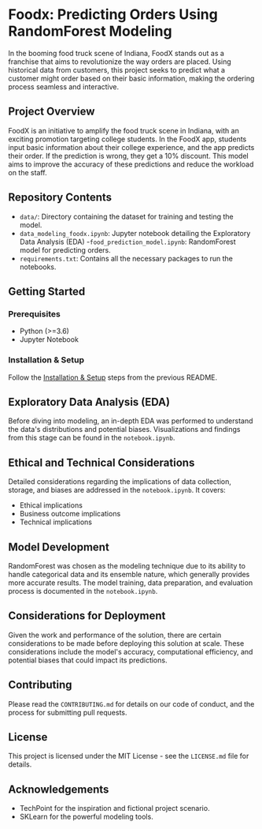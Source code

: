 # Foodx: Predicting Orders Using RandomForest Modeling

In the booming food truck scene of Indiana, FoodX stands out as a franchise that aims to revolutionize the way orders are placed. Using historical data from customers, this project seeks to predict what a customer might order based on their basic information, making the ordering process seamless and interactive.

## Project Overview

FoodX is an initiative to amplify the food truck scene in Indiana, with an exciting promotion targeting college students. In the FoodX app, students input basic information about their college experience, and the app predicts their order. If the prediction is wrong, they get a 10% discount. This model aims to improve the accuracy of these predictions and reduce the workload on the staff.

## Repository Contents

- `data/`: Directory containing the dataset for training and testing the model.
- `data_modeling_foodx.ipynb`: Jupyter notebook detailing the Exploratory Data Analysis (EDA)
-`food_prediction_model.ipynb`:  RandomForest model for predicting orders.
- `requirements.txt`: Contains all the necessary packages to run the notebooks.


## Getting Started

### Prerequisites

- Python (>=3.6)
- Jupyter Notebook

### Installation & Setup

Follow the [Installation & Setup](#installation--setup) steps from the previous README.

## Exploratory Data Analysis (EDA)

Before diving into modeling, an in-depth EDA was performed to understand the data's distributions and potential biases. Visualizations and findings from this stage can be found in the `notebook.ipynb`.

## Ethical and Technical Considerations

Detailed considerations regarding the implications of data collection, storage, and biases are addressed in the `notebook.ipynb`. It covers:

- Ethical implications
- Business outcome implications
- Technical implications

## Model Development

RandomForest was chosen as the modeling technique due to its ability to handle categorical data and its ensemble nature, which generally provides more accurate results. The model training, data preparation, and evaluation process is documented in the `notebook.ipynb`.

## Considerations for Deployment

Given the work and performance of the solution, there are certain considerations to be made before deploying this solution at scale. These considerations include the model's accuracy, computational efficiency, and potential biases that could impact its predictions.

## Contributing

Please read the `CONTRIBUTING.md` for details on our code of conduct, and the process for submitting pull requests.

## License

This project is licensed under the MIT License - see the `LICENSE.md` file for details.

## Acknowledgements

- TechPoint for the inspiration and fictional project scenario.
- SKLearn for the powerful modeling tools.

